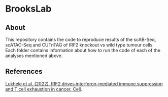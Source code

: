 # BrooksLab


## About
This repository contains the code to reproduce results of the scAB-Seq, scATAC-Seq and CUTnTAG of IRF2 knockout vs wild type tumour cells.
Each folder contains information about how to run the code of each of the analyses mentioned above.

## References
[Lukhele et al. (2022). IRF2 drives interferon-mediated immune suppression and T cell exhaustion in cancer. Cell]().
